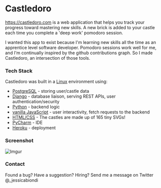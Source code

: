 # Castledoro

https://castledoro.com is a web application that helps you track your progress toward mastering new skills. A new brick is added to your castle each time you complete a 'deep work' pomodoro session.

I wanted this app to exist because I'm learning new skills all the time as an apprentice level software developer. Pomodoro sessions work well for me, and I'm continually inspired by the github contributions graph. So I made Castledoro, an intersection of those tools.

### Tech Stack

Castledoro was built in a [Linux](https://linux.org) environment using:

* [PostgreSQL](https://postgresql.org) - storing user/castle data
* [Django](https://djangoproject.com) - database liaison, serving REST APIs, user authentication/security
* [Python](https://python.org) - backend logic
* [vanilla JavaScript](https://javascript.com) - user interactivity, fetch requests to the backend
* [HTML/CSS](https://en.wikipedia.org/wiki/HTML5) - The castles are made up of 165 tiny SVGs!
* [PyCharm](https://www.jetbrains.com/pycharm/) - IDE
* [Heroku](https://heroku.com) - deployment 


### Screenshot


![Imgur](https://i.imgur.com/zaW9FGs.png)

### Contact

Found a bug? Have a suggestion? Hiring? Send me a message on Twitter @_jessicabiondi